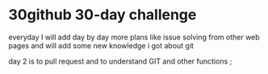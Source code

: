 # 30github 30-day challenge 
everyday I will add day by day more plans like issue solving from other web pages
and will add some new knowledge i got about git 

day 2 is to pull request and to understand GIT and other functions 
;
